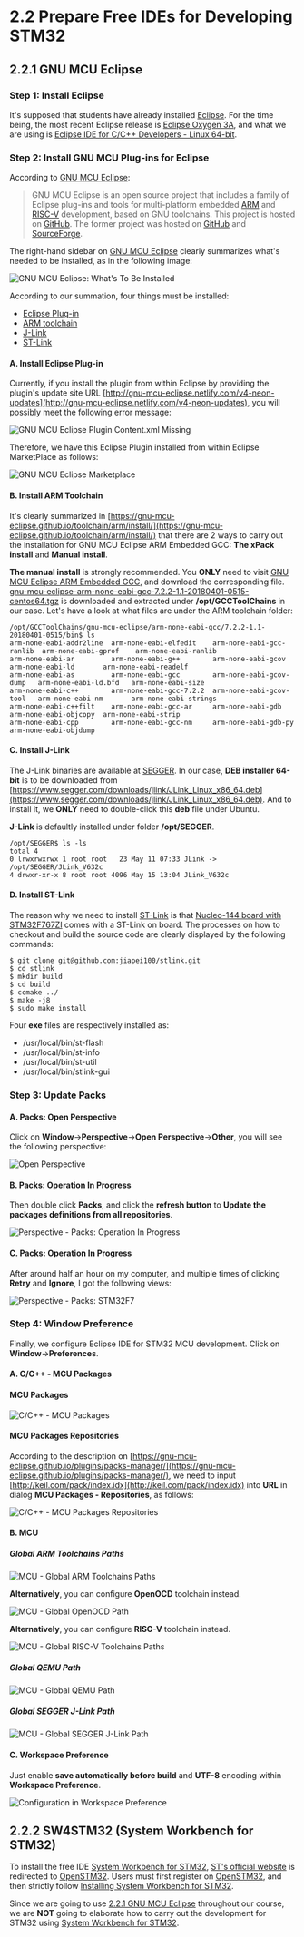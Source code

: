 # 2.2 Prepare Free IDEs for Developing STM32

## 2.2.1 GNU MCU Eclipse


### Step 1: Install Eclipse

It's supposed that students have already installed [Eclipse](https://www.eclipse.org). For the time being, the most recent Eclipse release is [Eclipse Oxygen 3A](https://www.eclipse.org/downloads/packages/release/Oxygen/3A), and what we are using is [Eclipse IDE for C/C++ Developers - Linux 64-bit](http://www.eclipse.org/downloads/download.php?file=/technology/epp/downloads/release/oxygen/3a/eclipse-cpp-oxygen-3a-linux-gtk-x86_64.tar.gz).


### Step 2: Install GNU MCU Plug-ins for Eclipse

According to [GNU MCU Eclipse](https://gnu-mcu-eclipse.github.io/):
> GNU MCU Eclipse is an open source project that includes a family of Eclipse plug-ins and tools for multi-platform embedded [ARM](https://www.arm.com/) and [RISC-V](https://riscv.org/) development, based on GNU toolchains. This project is hosted on [GitHub](https://github.com/gnu-mcu-eclipse). The former project was hosted on [GitHub](https://github.com/gnuarmeclipse) and [SourceForge](http://sourceforge.net/projects/gnuarmeclipse/).

The right-hand sidebar on [GNU MCU Eclipse](https://gnu-mcu-eclipse.github.io/) clearly summarizes what's needed to be installed, as in the following image:

![GNU MCU Eclipse: What's To Be Installed](./GNU_MCU_Eclipse_2B_Installed.jpg)

According to our summation, four things must be installed:
* [Eclipse Plug-in](https://gnu-mcu-eclipse.github.io/plugins/download/)
* [ARM toolchain](https://gnu-mcu-eclipse.github.io/toolchain/arm/install/)
* [J-Link](https://gnu-mcu-eclipse.github.io/debug/jlink/install/)
* [ST-Link](https://github.com/texane/stlink)


#### A. Install Eclipse Plug-in

Currently, if you install the plugin from within Eclipse by providing the plugin's update site URL [http://gnu-mcu-eclipse.netlify.com/v4-neon-updates](http://gnu-mcu-eclipse.netlify.com/v4-neon-updates), you will possibly meet the following error message:

![GNU MCU Eclipse Plugin Content.xml Missing](GNU_MCU_Eclipse_Plugin_Content_XML_Missing.jpg)

Therefore, we have this Eclipse Plugin installed from within Eclipse MarketPlace as follows:

![GNU MCU Eclipse Marketplace](GNU_MCU_Eclipse_MarketPlace.jpg)


#### B. Install ARM Toolchain

It's clearly summarized in [https://gnu-mcu-eclipse.github.io/toolchain/arm/install/](https://gnu-mcu-eclipse.github.io/toolchain/arm/install/) that there are 2 ways to carry out the installation for GNU MCU Eclipse ARM Embedded GCC: **The xPack install** and **Manual install**.

**The manual install** is strongly recommended. You **ONLY** need to visit [GNU MCU Eclipse ARM Embedded GCC](https://github.com/gnu-mcu-eclipse/arm-none-eabi-gcc/releases), and download the corresponding file. [gnu-mcu-eclipse-arm-none-eabi-gcc-7.2.2-1.1-20180401-0515-centos64.tgz](https://github.com/gnu-mcu-eclipse/arm-none-eabi-gcc/releases/download/v7.2.2-1.1/gnu-mcu-eclipse-arm-none-eabi-gcc-7.2.2-1.1-20180401-0515-centos64.tgz) is downloaded and extracted under **/opt/GCCToolChains** in our case. Let's have a look at what files are under the ARM toolchain folder:

```
/opt/GCCToolChains/gnu-mcu-eclipse/arm-none-eabi-gcc/7.2.2-1.1-20180401-0515/bin$ ls
arm-none-eabi-addr2line  arm-none-eabi-elfedit    arm-none-eabi-gcc-ranlib  arm-none-eabi-gprof    arm-none-eabi-ranlib
arm-none-eabi-ar         arm-none-eabi-g++        arm-none-eabi-gcov        arm-none-eabi-ld       arm-none-eabi-readelf
arm-none-eabi-as         arm-none-eabi-gcc        arm-none-eabi-gcov-dump   arm-none-eabi-ld.bfd   arm-none-eabi-size
arm-none-eabi-c++        arm-none-eabi-gcc-7.2.2  arm-none-eabi-gcov-tool   arm-none-eabi-nm       arm-none-eabi-strings
arm-none-eabi-c++filt    arm-none-eabi-gcc-ar     arm-none-eabi-gdb         arm-none-eabi-objcopy  arm-none-eabi-strip
arm-none-eabi-cpp        arm-none-eabi-gcc-nm     arm-none-eabi-gdb-py      arm-none-eabi-objdump
```


#### C. Install J-Link

The J-Link binaries are available at [SEGGER](http://www.segger.com/jlink-software.html). In our case, **DEB installer 64-bit** is to be downloaded from [https://www.segger.com/downloads/jlink/JLink_Linux_x86_64.deb](https://www.segger.com/downloads/jlink/JLink_Linux_x86_64.deb). And to install it, we **ONLY** need to double-click this **deb** file under Ubuntu.

**J-Link** is defaultly installed under folder **/opt/SEGGER**.
```
/opt/SEGGER$ ls -ls
total 4
0 lrwxrwxrwx 1 root root   23 May 11 07:33 JLink -> /opt/SEGGER/JLink_V632c
4 drwxr-xr-x 8 root root 4096 May 15 13:04 JLink_V632c
```


#### D. Install ST-Link

The reason why we need to install [ST-Link](https://github.com/texane/stlink) is that [Nucleo-144 board with STM32F767ZI](../../Part1_Introduction/01_Getting_Started_with_STM32/02_Nucleo-144_STM32F767ZI.md) comes with a ST-Link on board. The processes on how to checkout and build the source code are clearly displayed by the following commands:
```
$ git clone git@github.com:jiapei100/stlink.git
$ cd stlink
$ mkdir build
$ cd build
$ ccmake ../
$ make -j8
$ sudo make install
```

Four **exe** files are respectively installed as:
* /usr/local/bin/st-flash
* /usr/local/bin/st-info
* /usr/local/bin/st-util
* /usr/local/bin/stlink-gui


### Step 3: Update Packs

#### A. Packs: Open Perspective

Click on **Window**->**Perspective**->**Open Perspective**->**Other**, you will see the following perspective:

![Open Perspective](Perspective_Packs_Open_Perspective.jpg)


#### B. Packs: Operation In Progress

Then double click **Packs**, and click the **refresh button** to **Update the packages definitions from all repositories**.

![Perspective - Packs: Operation In Progress](./Perspective_Packs_Operation_In_Progress.jpg)


#### C. Packs: Operation In Progress

After around half an hour on my computer, and multiple times of clicking **Retry** and **Ignore**, I got the following views:

![Perspective - Packs: STM32F7](Perspective_Packs_STM32F7.jpg)


### Step 4: Window Preference

Finally, we configure Eclipse IDE for STM32 MCU development. Click on **Window**->**Preferences**.


#### A. C/C++ - MCU Packages


#### MCU Packages

![C/C++ - MCU Packages](./Preference_C++_MCU_Packages.jpg)

#### MCU Packages Repositories

According to the description on [https://gnu-mcu-eclipse.github.io/plugins/packs-manager/](https://gnu-mcu-eclipse.github.io/plugins/packs-manager/), we need to input [http://keil.com/pack/index.idx](http://keil.com/pack/index.idx) into **URL** in dialog **MCU Packages - Repositories**, as follows:

![C/C++ - MCU Packages Repositories](Preference_C++_MCU_Packages_Repositories.jpg)


#### B. MCU

##### Global ARM Toolchains Paths

![MCU - Global ARM Toolchains Paths](./Preference_MCU_Global_ARM_Toolchains_Paths.jpg)


**Alternatively**, you can configure **OpenOCD** toolchain instead.

![MCU - Global OpenOCD Path](./Preference_MCU_Global_OpenOCD_Path.jpg)


**Alternatively**, you can configure **RISC-V** toolchain instead.

![MCU - Global RISC-V Toolchains Paths](./Preference_MCU_Global_RISC-V_Toolchains_Paths.jpg)


##### Global QEMU Path

![MCU - Global QEMU Path](./Preference_MCU_Global_QEMU_Path.jpg)



##### Global SEGGER J-Link Path

![MCU - Global SEGGER J-Link Path](./Preference_MCU_Global_SEGGER_J-Link_Path.jpg)


#### C. Workspace Preference

Just enable **save automatically before build** and **UTF-8** encoding within **Workspace Preference**.

![Configuration in Workspace Preference](workspace_preference.jpg)


## 2.2.2 SW4STM32 (System Workbench for STM32)

To install the free IDE [System Workbench for STM32](http://www.st.com/en/development-tools/sw4stm32.html), [ST's official website](http://www.st.com/en/development-tools/sw4stm32.html) is redirected to [OpenSTM32](http://www.openstm32.org/). Users must first register on [OpenSTM32](http://www.openstm32.org/), and then strictly follow [Installing System Workbench for STM32](http://www.openstm32.org/Installing%2BSystem%2BWorkbench%2Bfor%2BSTM32).

Since we are going to use [2.2.1 GNU MCU Eclipse](https://gnu-mcu-eclipse.github.io/) throughout our course, we are **NOT** going to elaborate how to carry out the development for STM32 using [System Workbench for STM32](http://www.st.com/en/development-tools/sw4stm32.html).

